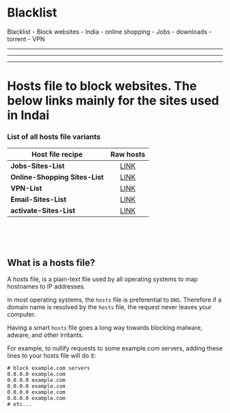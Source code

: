 # Blacklist
Blacklist - Block websites - India - online shopping - Jobs - downloads - torrent - VPN
<hr /><hr /><hr />
<h1><a id="user-content-unified-hosts-file-with-base-extensions" class="anchor" href="#unified-hosts-file-with-base-extensions" aria-hidden="true"></a>Hosts file to block websites. The below links mainly for the sites used in Indai</h1>
<h3><a id="user-content-list-of-all-hosts-file-variants" class="anchor" href="#list-of-all-hosts-file-variants" aria-hidden="true"></a>List of all hosts file variants&nbsp;</h3>
<table>
<thead>
<tr>
<th>Host file recipe</th>
<th align="center">Raw hosts</th>
</tr>
</thead>
<tbody>
<tr>
<td><strong>Jobs-Sites-List</strong></td>
<td align="center"><a href="https://raw.githubusercontent.com/sachinsamylist/Blacklist/master/Job.txt">LINK</a></td>
</tr>
<tr>
<td><strong>Online-Shopping Sites-List</strong></td>
<td align="center"><a href="https://raw.githubusercontent.com/sachinsamylist/Blacklist/master/Online-Shopping.txt">LINK</a></td>
</tr>
<tr>
<td><strong>VPN-List</strong></td>
<td align="center"><a href="https://github.com/sachinsamylist/Blacklist/blob/master/VPN.txt">LINK</a></td>
</tr>
<tr>
<td><strong>Email-Sites-List</strong></td>
<td align="center"><a href="https://raw.githubusercontent.com/sachinsamylist/Blacklist/master/Email-Sites.txt">LINK</a></td>
</tr>
<td><strong>activate-Sites-List</strong></td>
<td align="center"><a href="https://raw.githubusercontent.com/sachinsamylist/Blacklist/master/activate.txt">LINK</a></td>
</tr>
</tbody>
</table>
<p>&nbsp;</p>
<p>&nbsp;</p>
<h2><a id="user-content-what-is-a-hosts-file" class="anchor" href="#what-is-a-hosts-file" aria-hidden="true"></a>What is a hosts file?</h2>
<p>A hosts file, is a plain-text file used by all operating systems to map hostnames to IP addresses.</p>
<p>In most operating systems, the <code>hosts</code> file is preferential to <code>DNS</code>. Therefore if a domain name is resolved by the <code>hosts</code> file, the request never leaves your computer.</p>
<p>Having a smart <code>hosts</code> file goes a long way towards blocking malware, adware, and other irritants.</p>
<p>For example, to nullify requests to some example.com servers, adding these lines to your hosts file will do it:</p>
<pre><code># block example.com servers
0.0.0.0 example.com
0.0.0.0 example.com
0.0.0.0 example.com
0.0.0.0 example.com
0.0.0.0 example.com
# etc...
</code></pre>
